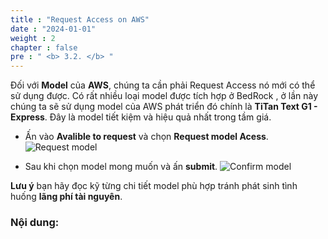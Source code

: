 ```yaml
---
title : "Request Access on AWS"
date : "2024-01-01" 
weight : 2 
chapter : false
pre : " <b> 3.2. </b> "
---
```

Đối với **Model** của  **AWS**, chúng ta cần phải Request Access nó mới có thể sử dụng được.
Có rất nhiều loại model được tích hợp ở BedRock , ở lần này chúng ta sẽ sử dụng model của AWS phát triển đó chính là **TiTan Text G1 - Express**. 
Đây là model tiết kiệm và hiệu quả nhất trong tầm giá.

 + Ấn vào **Avalible to request** và chọn **Request model Acess**.
![Request model](/Work-Shop/images/WS/BedRoc/RequestModel.png) 

+ Sau khi chọn model mong muốn và ấn **submit**.
![Confirm model](/Work-Shop/images/WS/BedRoc/ConfirmModel.png) 

**Lưu ý** bạn hãy đọc kỹ từng chi tiết model phù hợp tránh phát sinh tình huống **lãng phí tài nguyên**. 

### Nội dung:
   

